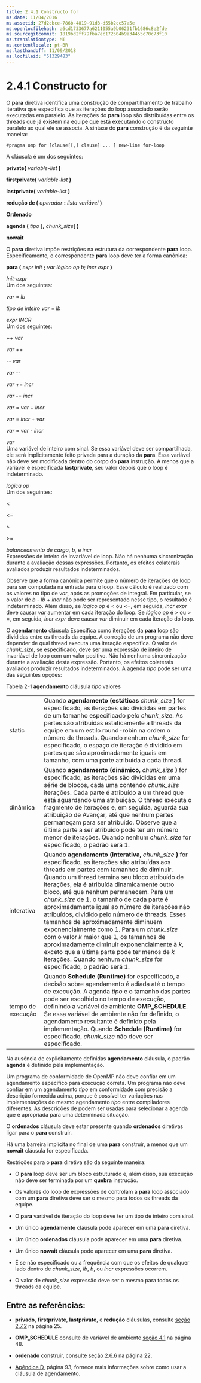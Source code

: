 ```yaml
---
title: 2.4.1 Constructo for
ms.date: 11/04/2016
ms.assetid: 27d2cbce-786b-4819-91d3-d55b2cc57a5e
ms.openlocfilehash: a6cd1733677a6211055a9b06231fb1686c8e2fde
ms.sourcegitcommit: 1819bd2ff79fba7ec172504b9a34455c70c73f10
ms.translationtype: MT
ms.contentlocale: pt-BR
ms.lasthandoff: 11/09/2018
ms.locfileid: "51329483"
---
```

# <a name="241-for-construct"></a>2.4.1 Constructo for

O **para** diretiva identifica uma construção de compartilhamento de trabalho iterativa que especifica que as iterações do loop associado serão executadas em paralelo. As iterações do **para** loop são distribuídas entre os threads que já existem na equipe que está executando o constructo paralelo ao qual ele se associa. A sintaxe do **para** construção é da seguinte maneira:

```
#pragma omp for [clause[[,] clause] ... ] new-line for-loop
```

A cláusula é um dos seguintes:

**private(** *variable-list* **)**

**firstprivate(** *variable-list* **)**

**lastprivate(** *variable-list* **)**

**redução de (** *operador* **:** *lista variável* **)**

**Ordenado**

**agenda (** *tipo* [**,** *chunk_size*] **)**

**nowait**

O **para** diretiva impõe restrições na estrutura da correspondente **para** loop. Especificamente, o correspondente **para** loop deve ter a forma canônica:

**para (** *expr init* **;** *var lógico op b*; *incr expr* **)**

*Init-expr*<br/>
Um dos seguintes:

*var* = *lb*

*tipo de inteiro var* = *lb*

*expr INCR*<br/>
Um dos seguintes:

++ *var*

*var* ++

-- *var*

*var* --

*var* += *incr*

*var* -= *incr*

*var* = *var* + *incr*

*var* = *incr* + *var*

*var* = *var* - *incr*

*var*<br/>
Uma variável de inteiro com sinal. Se essa variável deve ser compartilhada, ele será implicitamente feito privada para a duração da **para**.   Essa variável não deve ser modificada dentro do corpo do **para** instrução. A menos que a variável é especificada **lastprivate**, seu valor depois que o loop é indeterminado.

*lógica op*<br/>
Um dos seguintes:

\<

\<=

\>

\>=

*balanceamento de carga*, *b*, e *incr*<br>
Expressões de inteiro de invariável de loop. Não há nenhuma sincronização durante a avaliação dessas expressões. Portanto, os efeitos colaterais avaliados produzir resultados indeterminados.

Observe que a forma canônica permite que o número de iterações de loop para ser computada na entrada para o loop. Esse cálculo é realizado com os valores no tipo de *var*, após as promoções de integral. Em particular, se o valor de *b* - *lb* + *incr* não pode ser representado nesse tipo, o resultado é indeterminado. Além disso, se *lógico op* é < ou \<=, em seguida, *incr expr* deve causar *var* aumentar em cada iteração do loop.   Se *lógico op* é > ou > =, em seguida, *incr expr* deve causar *var* diminuir em cada iteração do loop.

O **agendamento** cláusula Especifica como iterações da **para** loop são divididas entre os threads da equipe. A correção de um programa não deve depender de qual thread executa uma iteração específica. O valor de *chunk_size*, se especificado, deve ser uma expressão de inteiro de invariável de loop com um valor positivo. Não há nenhuma sincronização durante a avaliação desta expressão. Portanto, os efeitos colaterais avaliados produzir resultados indeterminados. A agenda *tipo* pode ser uma das seguintes opções:

Tabela 2-1 **agendamento** cláusula *tipo* valores

|||
|-|-|
|static|Quando **agendamento (estáticas** *chunk_size* **)** for especificado, as iterações são divididas em partes de um tamanho especificado pelo *chunk_size*. As partes são atribuídas estaticamente a threads da equipe em um estilo round-robin na ordem o número de threads. Quando nenhum *chunk_size* for especificado, o espaço de iteração é dividido em partes que são aproximadamente iguais em tamanho, com uma parte atribuída a cada thread.|
|dinâmica|Quando **agendamento (dinâmico,** *chunk_size* **)** for especificado, as iterações são divididas em uma série de blocos, cada uma contendo *chunk_size* iterações. Cada parte é atribuído a um thread que está aguardando uma atribuição. O thread executa o fragmento de iterações e, em seguida, aguarda sua atribuição de Avançar, até que nenhum partes permaneçam para ser atribuído. Observe que a última parte a ser atribuído pode ter um número menor de iterações. Quando nenhum *chunk_size* for especificado, o padrão será 1.|
|interativa|Quando **agendamento (interativa,** *chunk_size* **)** for especificado, as iterações são atribuídas aos threads em partes com tamanhos de diminuir. Quando um thread termina seu bloco atribuído de iterações, ela é atribuída dinamicamente outro bloco, até que nenhum permanecem. Para um *chunk_size* de 1, o tamanho de cada parte é aproximadamente igual ao número de iterações não atribuídos, dividido pelo número de threads. Esses tamanhos de aproximadamente diminuem exponencialmente como 1. Para um *chunk_size* com o valor *k* maior que 1, os tamanhos de aproximadamente diminuir exponencialmente à *k*, exceto que a última parte pode ter menos de  *k* iterações. Quando nenhum *chunk_size* for especificado, o padrão será 1.|
|tempo de execução|Quando **Schedule (Runtime)** for especificado, a decisão sobre agendamento é adiada até o tempo de execução. A agenda *tipo* e o tamanho das partes pode ser escolhido no tempo de execução, definindo a variável de ambiente **OMP_SCHEDULE**. Se essa variável de ambiente não for definido, o agendamento resultante é definido pela implementação. Quando **Schedule (Runtime)** for especificado, *chunk_size* não deve ser especificado.|

Na ausência de explicitamente definidas **agendamento** cláusula, o padrão **agenda** é definido pela implementação.

Um programa de conformidade de OpenMP não deve confiar em um agendamento específico para execução correta. Um programa não deve confiar em um agendamento *tipo* em conformidade com precisão a descrição fornecida acima, porque é possível ter variações nas implementações do mesmo agendamento *tipo* entre compiladores diferentes. As descrições de podem ser usadas para selecionar a agenda que é apropriada para uma determinada situação.

O **ordenados** cláusula deve estar presente quando **ordenados** diretivas ligar para o **para** construir.

Há uma barreira implícita no final de uma **para** construir, a menos que um **nowait** cláusula for especificada.

Restrições para o **para** diretiva são da seguinte maneira:

- O **para** loop deve ser um bloco estruturado e, além disso, sua execução não deve ser terminada por um **quebra** instrução.

- Os valores do loop de expressões de controlam a **para** loop associado com um **para** diretiva deve ser o mesmo para todos os threads da equipe.

- O **para** variável de iteração do loop deve ter um tipo de inteiro com sinal.

- Um único **agendamento** cláusula pode aparecer em uma **para** diretiva.

- Um único **ordenados** cláusula pode aparecer em uma **para** diretiva.

- Um único **nowait** cláusula pode aparecer em uma **para** diretiva.

- É se não especificado ou a frequência com que os efeitos de qualquer lado dentro de *chunk_size*, *lb*, *b*, ou *incr* expressões ocorrem.

- O valor de *chunk_size* expressão deve ser o mesmo para todos os threads da equipe.

## <a name="cross-references"></a>Entre as referências:

- **privado**, **firstprivate**, **lastprivate**, e **redução** cláusulas, consulte [seção 2.7.2](../../parallel/openmp/2-7-2-data-sharing-attribute-clauses.md) na página 25.

- **OMP_SCHEDULE** consulte de variável de ambiente [seção 4.1](../../parallel/openmp/4-1-omp-schedule.md) na página 48.

- **ordenado** construir, consulte [seção 2.6.6](../../parallel/openmp/2-6-6-ordered-construct.md) na página 22.

- [Apêndice D](../../parallel/openmp/d-using-the-schedule-clause.md), página 93, fornece mais informações sobre como usar a cláusula de agendamento.